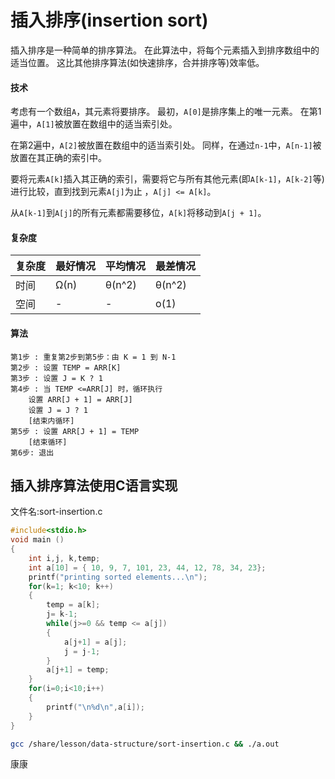 # 插入排序(insertion sort)

插入排序是一种简单的排序算法。 在此算法中，将每个元素插入到排序数组中的适当位置。 这比其他排序算法(如快速排序，合并排序等)效率低。

#### 技术

考虑有一个数组`A`，其元素将要排序。 最初，`A[0]`是排序集上的唯一元素。 在第1遍中，`A[1]`被放置在数组中的适当索引处。

在第2遍中，`A[2]`被放置在数组中的适当索引处。 同样，在通过`n-1`中，`A[n-1]`被放置在其正确的索引中。

要将元素`A[k]`插入其正确的索引，需要将它与所有其他元素(即`A[k-1]`，`A[k-2]`等)进行比较，直到找到元素`A[j]`为止 ，`A[j] <= A[k]`。

从`A[k-1]`到`A[j]`的所有元素都需要移位，`A[k]`将移动到`A[j + 1]`。

#### 复杂度

| 复杂度 | 最好情况 | 平均情况 | 最差情况 |
| ------ | -------- | -------- | -------- |
| 时间   | Ω(n)     | θ(n^2)   | θ(n^2)   |
| 空间   | -        | -        | o(1)     |

#### 算法

```
第1步 : 重复第2步到第5步：由 K = 1 到 N-1
第2步 : 设置 TEMP = ARR[K]
第3步 : 设置 J = K ? 1
第4步 : 当 TEMP <=ARR[J] 时，循环执行
    设置 ARR[J + 1] = ARR[J]
    设置 J = J ? 1
    [结束内循环]
第5步 : 设置 ARR[J + 1] = TEMP
    [结束循环]
第6步: 退出
```

## 插入排序算法使用C语言实现

文件名:sort-insertion.c

```c
#include<stdio.h>  
void main ()  
{  
    int i,j, k,temp;  
    int a[10] = { 10, 9, 7, 101, 23, 44, 12, 78, 34, 23};   
    printf("printing sorted elements...\n");  
    for(k=1; k<10; k++)   
    {  
        temp = a[k];  
        j= k-1;  
        while(j>=0 && temp <= a[j])  
        {  
            a[j+1] = a[j];   
            j = j-1;  
        }  
        a[j+1] = temp;  
    }  
    for(i=0;i<10;i++)  
    {  
        printf("\n%d\n",a[i]);  
    }  
}
```

```bash
gcc /share/lesson/data-structure/sort-insertion.c && ./a.out
```

康康
